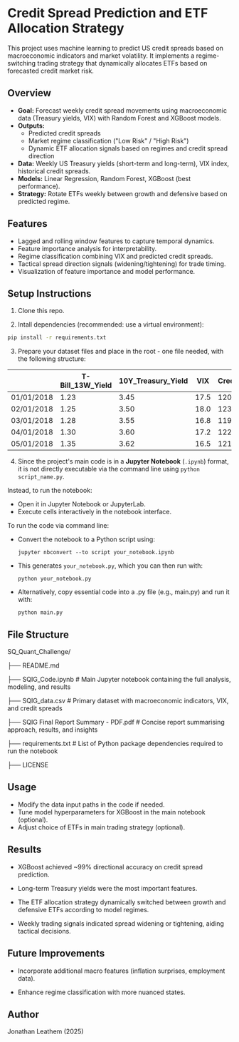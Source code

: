 # Credit Spread Prediction and ETF Allocation Strategy

This project uses machine learning to predict US credit spreads based on macroeconomic indicators and market volatility. It implements a regime-switching trading strategy that dynamically allocates ETFs based on forecasted credit market risk.

## Overview

- **Goal:** Forecast weekly credit spread movements using macroeconomic data (Treasury yields, VIX) with Random Forest and XGBoost models.
- **Outputs:** 
  - Predicted credit spreads
  - Market regime classification ("Low Risk" / "High Risk")
  - Dynamic ETF allocation signals based on regimes and credit spread direction
- **Data:** Weekly US Treasury yields (short-term and long-term), VIX index, historical credit spreads.
- **Models:** Linear Regression, Random Forest, XGBoost (best performance).
- **Strategy:** Rotate ETFs weekly between growth and defensive based on predicted regime.

## Features

- Lagged and rolling window features to capture temporal dynamics.
- Feature importance analysis for interpretability.
- Regime classification combining VIX and predicted credit spreads.
- Tactical spread direction signals (widening/tightening) for trade timing.
- Visualization of feature importance and model performance.

## Setup Instructions

1. Clone this repo.
   
2. Intall dependencies (recommended: use a virtual environment):
  ```bash
  pip install -r requirements.txt
  ```

3. Prepare your dataset files and place in the root - one file needed, with the following structure:

|            | T-Bill_13W_Yield   | 10Y_Treasury_Yield | VIX   | Credit_Spread |
|------------|--------------------|--------------------|-------|---------------|
| 01/01/2018 | 1.23               | 3.45               | 17.5  | 120           |
| 02/01/2018 | 1.25               | 3.50               | 18.0  | 123           |
| 03/01/2018 | 1.28               | 3.55               | 16.8  | 119           |
| 04/01/2018 | 1.30               | 3.60               | 17.2  | 122           |
| 05/01/2018 | 1.35               | 3.62               | 16.5  | 121           |

4. Since the project's main code is in a **Jupyter Notebook** (`.ipynb`) format, it is not directly executable via the command line using `python script_name.py`.

Instead, to run the notebook:
  - Open it in Jupyter Notebook or JupyterLab.
  - Execute cells interactively in the notebook interface.

To run the code via command line:
  - Convert the notebook to a Python script using:
    ```
    jupyter nbconvert --to script your_notebook.ipynb
    ```
  - This generates `your_notebook.py`, which you can then run with:
    ```
    python your_notebook.py
    ```
  - Alternatively, copy essential code into a .py file (e.g., main.py) and run it with:
    ```
    python main.py
    ```

## File Structure

SQ_Quant_Challenge/

├── README.md

├── SQIG_Code.ipynb              # Main Jupyter notebook containing the full analysis, modeling, and results

├── SQIG_data.csv                # Primary dataset with macroeconomic indicators, VIX, and credit spreads

├── SQIG Final Report Summary - PDF.pdf  # Concise report summarising approach, results, and insights

├── requirements.txt             # List of Python package dependencies required to run the notebook

├── LICENSE

## Usage

- Modify the data input paths in the code if needed.
- Tune model hyperparameters for XGBoost in the main notebook (optional).
- Adjust choice of ETFs in main trading strategy (optional).

## Results

- XGBoost achieved ~99% directional accuracy on credit spread prediction.

- Long-term Treasury yields were the most important features.

- The ETF allocation strategy dynamically switched between growth and defensive ETFs according to model regimes.

- Weekly trading signals indicated spread widening or tightening, aiding tactical decisions.

## Future Improvements

- Incorporate additional macro features (inflation surprises, employment data).

- Enhance regime classification with more nuanced states.

## Author

Jonathan Leathem (2025)
